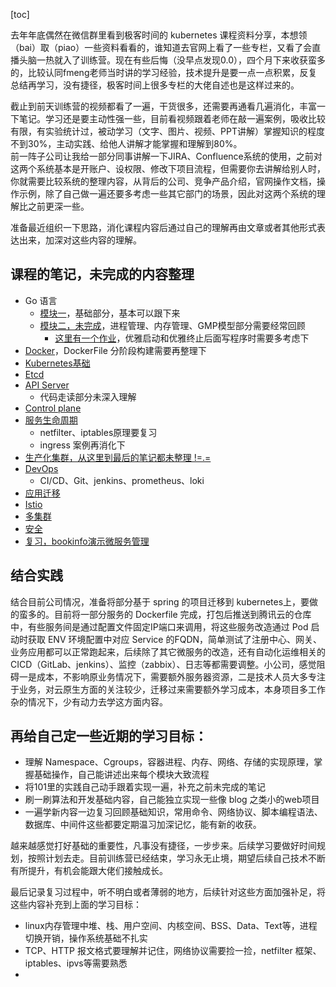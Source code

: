 [toc]

去年年底偶然在微信群里看到极客时间的 kubernetes 课程资料分享，本想领（bai）取（piao）一些资料看看的，谁知道去官网上看了一些专栏，又看了会直播头脑一热就入了训练营。现在有些后悔（没早点发现0.0），四个月下来收获蛮多的，比较认同fmeng老师当时讲的学习经验，技术提升是要一点一点积累，反复总结再学习，没有捷径，极客时间上很多专栏的大佬自述也是这样过来的。  

截止到前天训练营的视频都看了一遍，干货很多，还需要再通看几遍消化，丰富一下笔记。学习还是要主动性强一些，目前看视频跟着老师在敲一遍案例，吸收比较有限，有实验统计过，被动学习（文字、图片、视频、PPT讲解）掌握知识的程度不到30%，主动实践、给他人讲解才能掌握和理解到80%。  
前一阵子公司让我给一部分同事讲解一下JIRA、Confluence系统的使用，之前对这两个系统基本是开账户、设权限、修改下项目流程，但需要你去讲解给别人时，你就需要比较系统的整理内容，从背后的公司、竞争产品介绍，官网操作文档，操作示例，除了自己做一遍还要多考虑一些其它部门的场景，因此对这两个系统的理解比之前更深一些。  

准备最近组织一下思路，消化课程内容后通过自己的理解再由文章或者其他形式表达出来，加深对这些内容的理解。      


## 课程的笔记，未完成的内容整理
* Go 语言
  * [模块一](../module01_golang/M01_note.md)，基础部分，基本可以跟下来
  * [模块二，未完成](../module02_golang/M02_note.md)，进程管理、内存管理、GMP模型部分需要经常回顾
    * [这里有一个作业](../module02_golang/httpserver/main.go)，优雅启动和优雅终止后面写程序时需要多考虑下
* [Docker](../module03_docker/M03_note.md)，DockerFile 分阶段构建需要再整理下
* [Kubernetes基础](../module04_k8s_base/M04_note.md)
* [Etcd](../module05_etcd/M05_note.md)
* [API Server](../module06_apiserver/M06_note.md)
  * 代码走读部分未深入理解
* [Control plane](../module07_control-plane/M07_note.md)
* [服务生命周期](../module08_lifecycle_service/M08_note.md)
  * netfilter、iptables原理要复习
  * ingress 案例再消化下
* [生产化集群，从这里到最后的笔记都未整理 !=.= ](../module09_prod_cluster_manage/M09_note.md)
* [DevOps](../module10_devops/M10_note.md)
  * CI/CD、Git、jenkins、prometheus、loki
* [应用迁移](../module11_app_migration/M11_note.md)
* [Istio](../module12_istio/M12_note.md)
* [多集群](../module13_multi-cluster/M13_note.md)
* [安全](../module14_security/M14_note.md)
* [复习，bookinfo演示微服务管理](../module15_review/M15_note.md)



## 结合实践
结合目前公司情况，准备将部分基于 spring 的项目迁移到 kubernetes上，要做的蛮多的。目前将一部分服务的 Dockerfile 完成，打包后推送到腾讯云的仓库中，有些服务间是通过配置文件固定IP端口来调用，将这些服务改造通过 Pod 启动时获取 ENV 环境配置中对应 Service 的FQDN，简单测试了注册中心、网关、业务应用都可以正常跑起来，后续除了其它微服务的改造，还有自动化运维相关的CICD（GitLab、jenkins）、监控（zabbix）、日志等都需要调整。小公司，感觉阻碍一是成本，不影响原业务情况下，需要额外服务器资源，二是技术人员大多专注于业务，对云原生方面的关注较少，迁移过来需要额外学习成本，本身项目多工作杂的情况下，少有动力去学这方面内容。  


## 再给自己定一些近期的学习目标：
* 理解 Namespace、Cgroups，容器进程、内存、网络、存储的实现原理，掌握基础操作，自己能讲述出来每个模块大致流程
* 将101里的实践自己动手跟着实现一遍，补充之前未完成的笔记
* 刷一刷算法和开发基础内容，自己能独立实现一些像 blog 之类小的web项目
* 一遍学新内容一边复习回顾基础知识，常用命令、网络协议、脚本编程语法、数据库、中间件这些都要定期温习加深记忆，能有新的收获。


越来越感觉打好基础的重要性，凡事没有捷径，一步步来。后续学习要做好时间规划，按照计划去走。目前训练营已经结束，学习永无止境，期望后续自己技术不断有所提升，有机会能跟大佬们接触成长。  


最后记录复习过程中，听不明白或者薄弱的地方，后续针对这些方面加强补足，将这些内容补充到上面的学习目标：
* linux内存管理中堆、栈、用户空间、内核空间、BSS、Data、Text等，进程切换开销，操作系统基础不扎实
* TCP、HTTP 报文格式要理解并记住，网络协议需要捡一捡，netfilter 框架、iptables、ipvs等需要熟悉
* 

